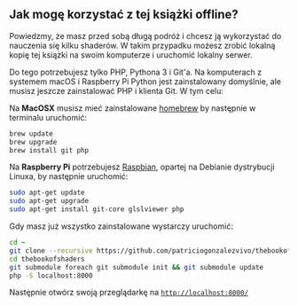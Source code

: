 ## Jak mogę korzystać z tej książki offline?

Powiedzmy, że masz przed sobą długą podróż i chcesz ją wykorzystać do nauczenia się kilku shaderów. W takim przypadku możesz zrobić lokalną kopię tej książki na swoim komputerze i uruchomić lokalny serwer.

Do tego potrzebujesz tylko PHP, Pythona 3 i Git'a. Na komputerach z systemem macOS i Raspberry Pi Python jest zainstalowany domyślnie, ale musisz jeszcze zainstalować PHP i klienta Git. W tym celu:

<!-- ## How can I navigate this book off-line?

Let’s say you have a long trip and you want to use it to teach yourself some shaders. In that case you can make a local copy of this book on your computer and run a local server.

For that you only need PHP, Python 3 and a git client. On MacOS and Raspberry Pi computers Python is installed by default but you still need to install PHP and a git client. For that: -->

Na **MacOSX** musisz mieć zainstalowane [homebrew](http://brew.sh/) by następnie w terminalu uruchomić:

```bash
brew update
brew upgrade
brew install git php
```

Na **Raspberry Pi** potrzebujesz [Raspbian](https://www.raspberrypi.org/downloads/raspbian/), opartej na Debianie dystrybucji Linuxa, by następnie uruchomić:

```bash
sudo apt-get update
sudo apt-get upgrade
sudo apt-get install git-core glslviewer php
```

Gdy masz już wszystko zainstalowane wystarczy uruchomić:

<!-- Once you have everything installed you just need to do: -->

```bash
cd ~
git clone --recursive https://github.com/patriciogonzalezvivo/thebookofshaders.git
cd thebookofshaders
git submodule foreach git submodule init && git submodule update
php -S localhost:8000
```

Następnie otwórz swoją przeglądarkę na [`http://localhost:8000/`](http://localhost:8000/)
